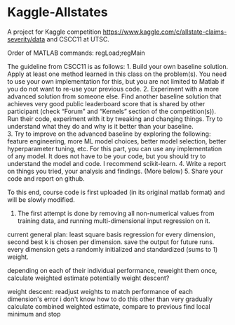 # Kaggle-Allstates
A project for Kaggle competition https://www.kaggle.com/c/allstate-claims-severity/data and CSCC11 at UTSC.

Order of MATLAB commands:
regLoad;regMain

The guideline from CSCC11 is as follows:
	1. Build your own baseline solution. Apply at least one method learned in this class on the problem(s). You need to use your own implementation for this, but you are not limited to Matlab if you do not want to re-use your previous code.
	2. Experiment with a more advanced solution from someone else. Find another baseline solution that achieves very good public leaderboard score that is shared by other participant (check “Forum” and “Kernels” section of the competition(s)). Run their code, experiment with it by tweaking and changing things. Try to understand what they do and why is it better than your baseline.  
	3. Try to improve on the advanced baseline by exploring the following: feature engineering, more ML model choices, better model selection, better hyperparameter tuning, etc. For this part, you can use any implementation of any model. It does not have to be your code, but you should try to understand the model and code. I recommend scikit-learn.
	4. Write a report on things you tried, your analysis and findings. (More below)
	5. Share your code and report on github.

To this end, course code is first uploaded (in its original matlab format) and will be slowly modified.


1. The first attempt is done by removing all non-numerical values from training data, and running multi-dimensional input regression on it.

current general plan:
least square basis regression for every dimension, second best k is chosen per dimension. save the output for future runs.
every dimension gets a randomly initialized and standardized (sums to 1) weight. 

depending on each of their individual performance, reweight them once, calculate weighted estimate
potentially weight descent?

weight descent:
	readjust weights to match performance of each dimension's error
		i don't know how to do this other than very gradually
	calculate combined weighted estimate, compare to previous
	find local minimum and stop

